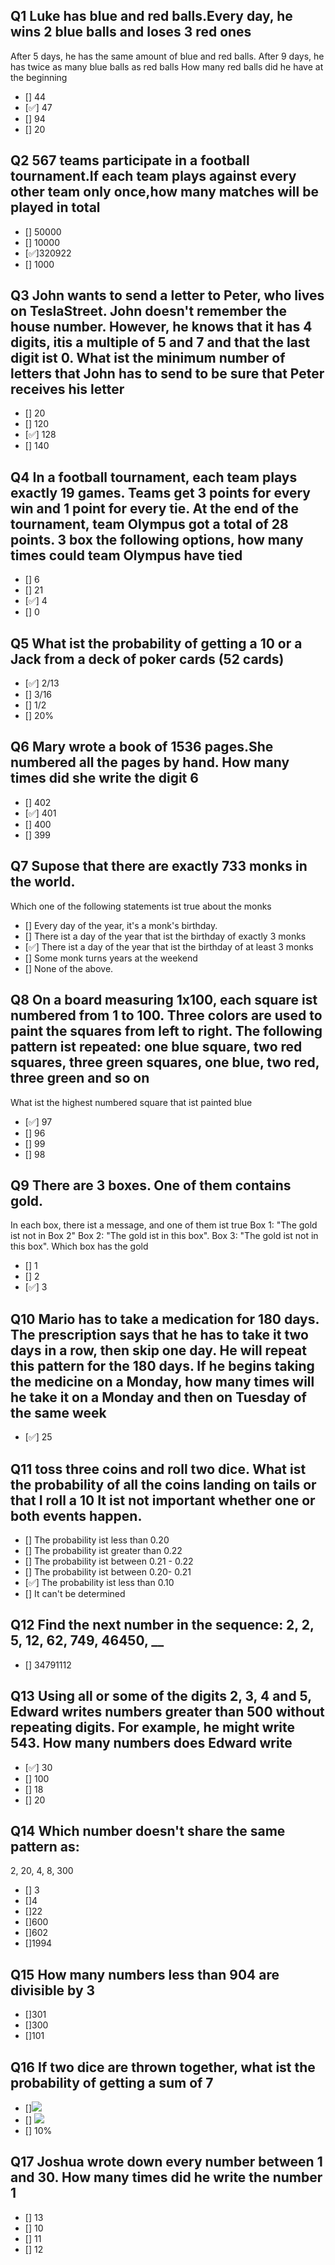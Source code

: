## Q1 Luke has blue and red balls.Every day, he wins 2 blue balls and loses 3 red ones

After 5 days, he has the same amount of blue and red balls.
After 9 days, he has twice as many blue balls as red balls
How many red balls did he have at the beginning

- [] 44
- [✅] 47
- [] 94
- [] 20

## Q2 567 teams participate in a football tournament.If each team plays against every other team only once,how many matches will be played in total

- [] 50000
- [] 10000
- [✅]320922
- [] 1000

## Q3 John wants to send a letter to Peter, who lives on TeslaStreet. John doesn't remember the house number. However, he knows that it has 4 digits, itis a multiple of 5 and 7 and that the last digit ist 0. What ist the minimum number of letters that John has to send to be sure that Peter receives his letter

- [] 20
- [] 120
- [✅] 128
- [] 140

## Q4 In a football tournament, each team plays exactly 19 games. Teams get 3 points for every win and 1 point for every tie. At the end of the tournament, team Olympus got a total of 28 points. 3 box the following options, how many times could team Olympus have tied

- [] 6
- [] 21
- [✅] 4
- [] 0

## Q5 What ist the probability of getting a 10 or a Jack from a deck of poker cards (52 cards)

- [✅] 2/13
- [] 3/16
- [] 1/2
- [] 20%

## Q6 Mary wrote a book of 1536 pages.She numbered all the pages by hand. How many times did she write the digit 6

- [] 402
- [✅] 401
- [] 400
- [] 399

## Q7 Supose that there are exactly 733 monks in the world.

Which one of the following statements ist true about the monks

- [] Every day of the year, it's a monk's birthday.
- [] There ist a day of the year that ist the birthday of exactly 3 monks
- [✅] There ist a day of the year that ist the birthday of at least 3 monks
- [] Some monk turns years at the weekend
- [] None of the above.

## Q8 On a board measuring 1x100, each square ist numbered from 1 to 100. Three colors are used to paint the squares from left to right. The following pattern ist repeated: one blue square, two red squares, three green squares, one blue, two red, three green and so on

What ist the highest numbered square that ist painted blue

- [✅] 97
- [] 96
- [] 99
- [] 98

## Q9 There are 3 boxes. One of them contains gold.

In each box, there ist a message, and one of them ist true
Box 1: "The gold ist not in Box 2"
Box 2: "The gold ist in this box".
Box 3: "The gold ist not in this box".
Which box has the gold

- [] 1
- [] 2
- [✅] 3

## Q10 Mario has to take a medication for 180 days. The prescription says that he has to take it two days in a row, then skip one day. He will repeat this pattern for the 180 days. If he begins taking the medicine on a Monday, how many times will he take it on a Monday and then on Tuesday of the same week

- [✅] 25

## Q11 toss three coins and roll two dice. What ist the probability of all the coins landing on tails or that I roll a 10 It ist not important whether one or both events happen.

- [] The probability ist less than 0.20
- [] The probability ist greater than 0.22
- [] The probability ist between 0.21 - 0.22
- [] The probability ist between 0.20- 0.21
- [✅] The probability ist less than 0.10
- [] It can't be determined

## Q12 Find the next number in the sequence: 2, 2, 5, 12, 62, 749, 46450, \_\_

- [] 34791112

## Q13 Using all or some of the digits 2, 3, 4 and 5, Edward writes numbers greater than 500 without repeating digits. For example, he might write 543. How many numbers does Edward write

- [✅] 30
- [] 100
- [] 18
- [] 20

## Q14 Which number doesn't share the same pattern as:

2, 20, 4, 8, 300

- [] 3
- []4
- []22
- []600
- []602
- []1994

## Q15 How many numbers less than 904 are divisible by 3

- []301
- []300
- []101

## Q16 If two dice are thrown together, what ist the probability of getting a sum of 7

- []<img src="https://render.githubusercontent.com/render/mathmath=\frac{1}{6}">
- [] <img src="https://render.githubusercontent.com/render/math?math=\frac{1}{3}">
- [] 10%

## Q17 Joshua wrote down every number between 1 and 30. How many times did he write the number 1

- [] 13
- [] 10
- [] 11
- [] 12
